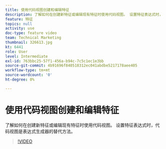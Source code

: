 ```yaml
---
title: 使用代码视图创建和编辑特征
description: 了解如何在创建新特征或编辑现有特征时使用代码视图。 设置特征表达式时，代码视图是表达式生成器的替代方法。
feature: 特征
topics: null
activity: use
doc-type: feature video
team: Technical Marketing
thumbnail: 326613.jpg
kt: 6441
role: User
level: Intermediate
exl-id: 763bbc25-57f1-456a-b94c-7c5c1ec1e3bb
source-git-commit: 4b91696f840518312ec041abdbe5217178aee405
workflow-type: tm+mt
source-wordcount: '0'
ht-degree: 0%

---
```


# 使用代码视图创建和编辑特征

了解如何在创建新特征或编辑现有特征时使用代码视图。 设置特征表达式时，代码视图是表达式生成器的替代方法。

>[!VIDEO](https://video.tv.adobe.com/v/326613/?quality=12&learn=on)
